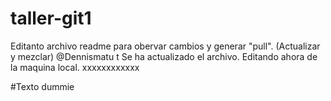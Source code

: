 # taller-git1
Editanto archivo readme para obervar cambios y generar "pull". (Actualizar y mezclar) @Dennismatu
t
Se ha actualizado el archivo. Editando ahora de la maquina local.
xxxxxxxxxxxx


#Texto dummie
